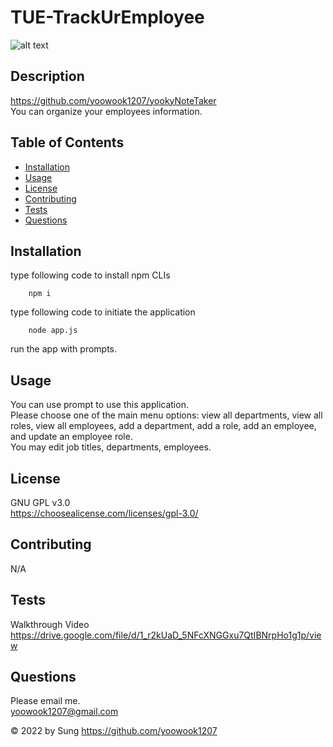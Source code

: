 # TUE-TrackUrEmployee


  ![alt text](https://img.shields.io/static/v1?label=LICENSE&message=GNU_GPL_v3.0&color=green)

  ## Description
  
  https://github.com/yoowook1207/yookyNoteTaker<br />
  You can organize your employees information.<br />

  ## Table of Contents
  * [Installation](#installation)
  * [Usage](#usage)
  * [License](#license)
  * [Contributing](#contributing)
  * [Tests](#tests)
  * [Questions](#questions)
  
  ## Installation
type following code to install npm CLIs
```    
    npm i
```
    
type following code to initiate the application<br />

```    
    node app.js
```    

run the app with prompts.<br />

  ## Usage
  You can use prompt to use this application.<br />
  Please choose one of the main menu options: view all departments, view all roles, view all employees, add a department, add a role, add an employee, and update an employee role.<br />
  You may edit job titles, departments, employees.<br />  
  
  ## License
  GNU GPL v3.0
  <br />https://choosealicense.com/licenses/gpl-3.0/
  

  ## Contributing

  N/A

  ## Tests

  Walkthrough Video<br />
  https://drive.google.com/file/d/1_r2kUaD_5NFcXNGGxu7QtIBNrpHo1g1p/view

  ## Questions

  Please email me.<br />
  yoowook1207@gmail.com
  

  &copy; 2022 by Sung https://github.com/yoowook1207